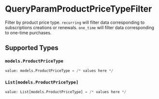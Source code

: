# QueryParamProductPriceTypeFilter

Filter by product price type. `recurring` will filter data corresponding to subscriptions creations or renewals. `one_time` will filter data corresponding to one-time purchases.


## Supported Types

### `models.ProductPriceType`

```python
value: models.ProductPriceType = /* values here */
```

### `List[models.ProductPriceType]`

```python
value: List[models.ProductPriceType] = /* values here */
```

